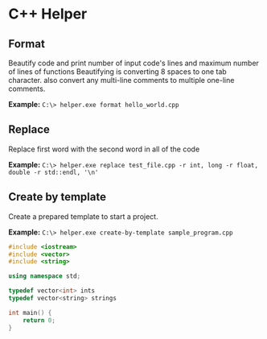 # C++ Helper

## Format
Beautify code and print number of input code's lines and maximum number of lines of functions
Beautifying is converting 8 spaces to one tab character. also convert any multi-line comments to multiple one-line comments.

**Example:** ```C:\> helper.exe format hello_world.cpp```

## Replace
Replace first word with the second word in all of the code

**Example:** ```C:\> helper.exe replace test_file.cpp -r int, long -r float, double -r std::endl, '\n'```

## Create by template
Create a prepared template to start a project.

**Example:** ```C:\> helper.exe create-by-template sample_program.cpp```

```c++
#include <iostream>
#include <vector>
#include <string>

using namespace std;

typedef vector<int> ints
typedef vector<string> strings

int main() {
    return 0;
}
```
